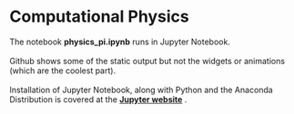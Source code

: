 # Computational Physics
The notebook **physics_pi.ipynb** runs in Jupyter Notebook.<br><br>
Github shows some of the static output but not the widgets or animations (which are the coolest part).<br><br>
Installation of Jupyter Notebook, along with Python and the Anaconda Distribution is covered at the __[Jupyter website](https://jupyter.readthedocs.io/en/latest/install.html#installing-jupyter-using-anaconda-and-conda)__ .

